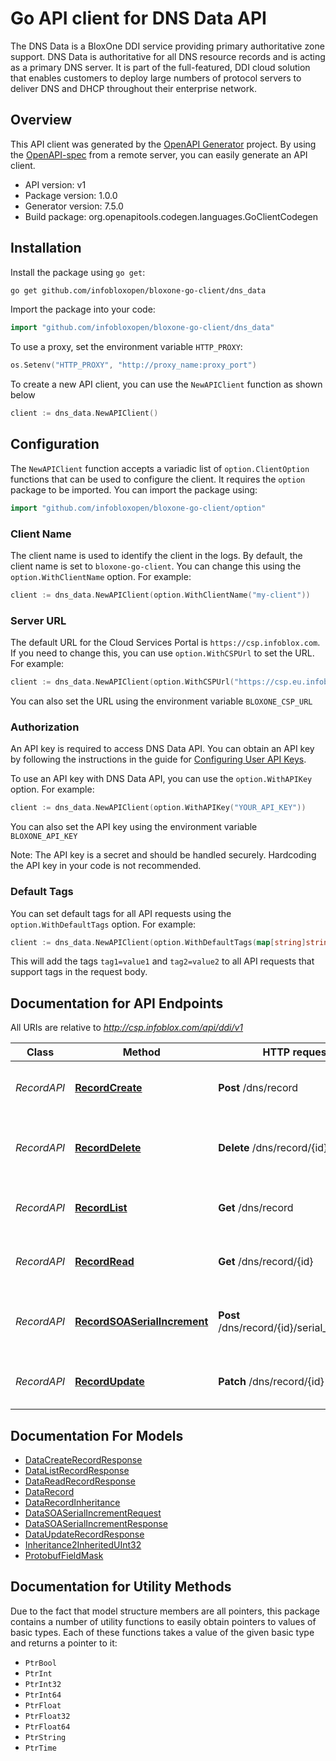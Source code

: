 # Go API client for DNS Data API

The DNS Data is a BloxOne DDI service providing primary authoritative zone support. DNS Data is authoritative for all DNS resource records and is acting as a primary DNS server. It is part of the full-featured, DDI cloud solution that enables customers to deploy large numbers of protocol servers to deliver DNS and DHCP throughout their enterprise network. 



## Overview
This API client was generated by the [OpenAPI Generator](https://openapi-generator.tech) project.  By using the [OpenAPI-spec](https://www.openapis.org/) from a remote server, you can easily generate an API client.

- API version: v1
- Package version: 1.0.0
- Generator version: 7.5.0
- Build package: org.openapitools.codegen.languages.GoClientCodegen

## Installation

Install the package using `go get`:
```bash
go get github.com/infobloxopen/bloxone-go-client/dns_data
```

Import the package into your code:
```go
import "github.com/infobloxopen/bloxone-go-client/dns_data"
```

To use a proxy, set the environment variable `HTTP_PROXY`:

```go
os.Setenv("HTTP_PROXY", "http://proxy_name:proxy_port")
```

To create a new API client, you can use the `NewAPIClient` function as shown below
```go
client := dns_data.NewAPIClient()
```

## Configuration

The `NewAPIClient` function accepts a variadic list of `option.ClientOption` functions that can be used to configure the client.
It requires the `option` package to be imported. You can import the package using:
```go
import "github.com/infobloxopen/bloxone-go-client/option"
```

### Client Name
The client name is used to identify the client in the logs. By default, the client name is set to `bloxone-go-client`. You can change this using the `option.WithClientName` option. For example:
```go
client := dns_data.NewAPIClient(option.WithClientName("my-client"))
```

### Server URL

The default URL for the Cloud Services Portal is `https://csp.infoblox.com`. If you need to change this, you can use `option.WithCSPUrl` to set the URL. For example:

```go
client := dns_data.NewAPIClient(option.WithCSPUrl("https://csp.eu.infoblox.com"))
```

You can also set the URL using the environment variable `BLOXONE_CSP_URL`

### Authorization

An API key is required to access DNS Data API. You can obtain an API key by following the instructions in the guide for [Configuring User API Keys](https://docs.infoblox.com/space/BloxOneCloud/35430405/Configuring+User+API+Keys).

To use an API key with DNS Data API, you can use the `option.WithAPIKey` option. For example:

```go
client := dns_data.NewAPIClient(option.WithAPIKey("YOUR_API_KEY"))
```

You can also set the API key using the environment variable `BLOXONE_API_KEY`

Note: The API key is a secret and should be handled securely. Hardcoding the API key in your code is not recommended.

### Default Tags

You can set default tags for all API requests using the `option.WithDefaultTags` option. For example:

```go
client := dns_data.NewAPIClient(option.WithDefaultTags(map[string]string{"tag1": "value1", "tag2": "value2"}))
```
This will add the tags `tag1=value1` and `tag2=value2` to all API requests that support tags in the request body.

## Documentation for API Endpoints

All URIs are relative to *http://csp.infoblox.com/api/ddi/v1*

Class | Method | HTTP request | Description
------------ | ------------- | ------------- | -------------
*RecordAPI* | [**RecordCreate**](docs/RecordAPI.md#recordcreate) | **Post** /dns/record | Create the DNS resource record.
*RecordAPI* | [**RecordDelete**](docs/RecordAPI.md#recorddelete) | **Delete** /dns/record/{id} | Move the DNS resource record to recycle bin.
*RecordAPI* | [**RecordList**](docs/RecordAPI.md#recordlist) | **Get** /dns/record | Retrieve DNS resource records.
*RecordAPI* | [**RecordRead**](docs/RecordAPI.md#recordread) | **Get** /dns/record/{id} | Retrieve the DNS resource record.
*RecordAPI* | [**RecordSOASerialIncrement**](docs/RecordAPI.md#recordsoaserialincrement) | **Post** /dns/record/{id}/serial_increment | Increment serial number for the SOA record.
*RecordAPI* | [**RecordUpdate**](docs/RecordAPI.md#recordupdate) | **Patch** /dns/record/{id} | Update the DNS resource record.


## Documentation For Models

 - [DataCreateRecordResponse](docs/DataCreateRecordResponse.md)
 - [DataListRecordResponse](docs/DataListRecordResponse.md)
 - [DataReadRecordResponse](docs/DataReadRecordResponse.md)
 - [DataRecord](docs/DataRecord.md)
 - [DataRecordInheritance](docs/DataRecordInheritance.md)
 - [DataSOASerialIncrementRequest](docs/DataSOASerialIncrementRequest.md)
 - [DataSOASerialIncrementResponse](docs/DataSOASerialIncrementResponse.md)
 - [DataUpdateRecordResponse](docs/DataUpdateRecordResponse.md)
 - [Inheritance2InheritedUInt32](docs/Inheritance2InheritedUInt32.md)
 - [ProtobufFieldMask](docs/ProtobufFieldMask.md)


## Documentation for Utility Methods

Due to the fact that model structure members are all pointers, this package contains
a number of utility functions to easily obtain pointers to values of basic types.
Each of these functions takes a value of the given basic type and returns a pointer to it:

* `PtrBool`
* `PtrInt`
* `PtrInt32`
* `PtrInt64`
* `PtrFloat`
* `PtrFloat32`
* `PtrFloat64`
* `PtrString`
* `PtrTime`
